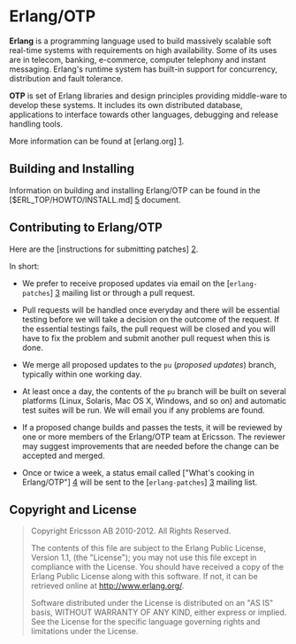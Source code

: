 Erlang/OTP
==========

**Erlang** is a programming language used to build massively scalable soft
real-time systems with requirements on high availability. Some of its
uses are in telecom, banking, e-commerce, computer telephony and
instant messaging. Erlang's runtime system has built-in support for
concurrency, distribution and fault tolerance.

**OTP** is set of Erlang libraries and design principles providing
middle-ware to develop these systems. It includes its own distributed
database, applications to interface towards other languages, debugging
and release handling tools.

More information can be found at [erlang.org] [1].

Building and Installing
-----------------------

Information on building and installing Erlang/OTP can be found
in the [$ERL_TOP/HOWTO/INSTALL.md] [5] document.

Contributing to Erlang/OTP
--------------------------

Here are the [instructions for submitting patches] [2].

In short:

*   We prefer to receive proposed updates via email on the
    [`erlang-patches`] [3] mailing list or through a pull request.

*   Pull requests will be handled once everyday and there will be 
    essential testing before we will take a decision on the outcome
    of the request. If the essential testings fails, the pull request
    will be closed and you will have to fix the problem and submit another
    pull request when this is done.

*   We merge all proposed updates to the `pu` (*proposed updates*) branch,
    typically within one working day.

*   At least once a day, the contents of the `pu` branch will be built on
    several platforms (Linux, Solaris, Mac OS X, Windows, and so on) and
    automatic test suites will be run. We will email you if any problems are
    found.

*   If a proposed change builds and passes the tests, it will be reviewed
    by one or more members of the Erlang/OTP team at Ericsson. The reviewer
    may suggest improvements that are needed before the change can be accepted
    and merged.

*   Once or twice a week, a status email called ["What's cooking in Erlang/OTP"] [4]
    will be sent to the [`erlang-patches`] [3] mailing list.

Copyright and License
---------------------

> Copyright Ericsson AB 2010-2012. All Rights Reserved.
>
> The contents of this file are subject to the Erlang Public License,
> Version 1.1, (the "License"); you may not use this file except in
> compliance with the License. You should have received a copy of the
> Erlang Public License along with this software. If not, it can be
> retrieved online at http://www.erlang.org/.
>
> Software distributed under the License is distributed on an "AS IS"
> basis, WITHOUT WARRANTY OF ANY KIND, either express or implied. See
> the License for the specific language governing rights and limitations
> under the License.
>
> 



   [1]: http://www.erlang.org
   [2]: http://wiki.github.com/erlang/otp/submitting-patches
   [3]: http://www.erlang.org/static/doc/mailinglist.html
   [4]: http://erlang.github.com/otp/
   [5]: HOWTO/INSTALL.md
